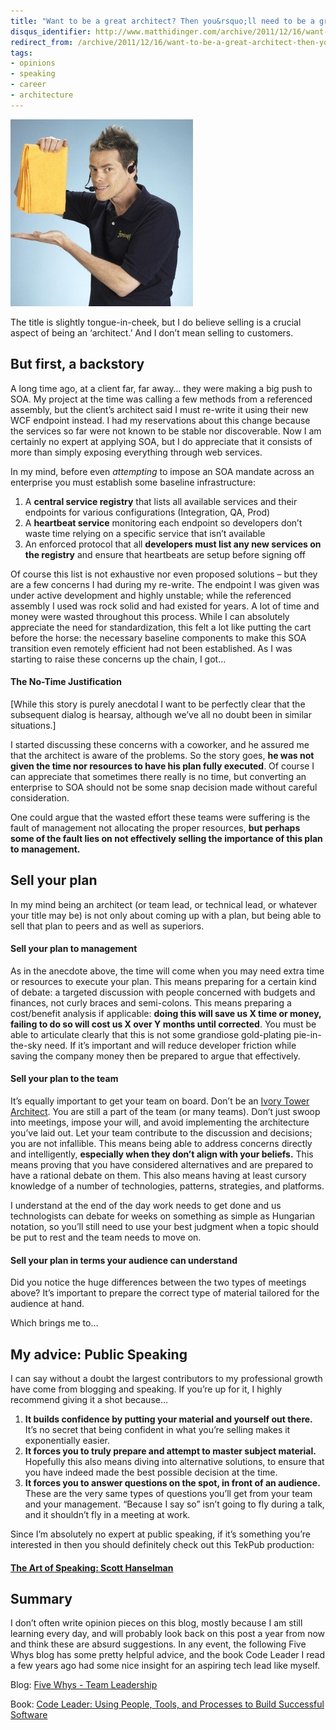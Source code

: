 ```yaml
---
title: "Want to be a great architect? Then you&rsquo;ll need to be a great salesman"
disqus_identifier: http://www.matthidinger.com/archive/2011/12/16/want-to-be-a-great-architect-then-yoursquoll-need-to.aspx
redirect_from: /archive/2011/12/16/want-to-be-a-great-architect-then-yoursquoll-need-to.aspx/
tags: 
- opinions
- speaking
- career
- architecture
---
```

![](/images/subtext-content/www_matthidinger_com/Windows-Live-Writer/Want-to-be-a-great-architect-be-a-great-_860E/vincefromshamwow_thumb.jpg)

The title is slightly tongue-in-cheek, but I do believe selling is a crucial aspect of being an ‘architect.’ And I don’t mean selling to customers.

But first, a backstory
----------------------

A long time ago, at a client far, far away… they were making a big push to SOA. My project at the time was calling a few methods from a referenced assembly, but the client’s architect said I must re-write it using their new WCF endpoint instead. I had my reservations about this change because the services so far were not known to be stable nor discoverable. Now I am certainly no expert at applying SOA, but I do appreciate that it consists of more than simply exposing everything through web services.

In my mind, before even *attempting* to impose an SOA mandate across an enterprise you must establish some baseline infrastructure:

1.  A **central service registry** that lists all available services and their endpoints for various configurations (Integration, QA, Prod)
2.  A **heartbeat service** monitoring each endpoint so developers don’t waste time relying on a specific service that isn’t available
3.  An enforced protocol that all **developers must list any new services on the registry** and ensure that heartbeats are setup before signing off

Of course this list is not exhaustive nor even proposed solutions – but they are a few concerns I had during my re-write. The endpoint I was given was under active development and highly unstable; while the referenced assembly I used was rock solid and had existed for years. A lot of time and money were wasted throughout this process. While I can absolutely appreciate the need for standardization, this felt a lot like putting the cart before the horse: the necessary baseline components to make this SOA transition even remotely efficient had not been established. As I was starting to raise these concerns up the chain, I got…

#### The No-Time Justification

\[While this story is purely anecdotal I want to be perfectly clear that the subsequent dialog is hearsay, although we’ve all no doubt been in similar situations.\]

I started discussing these concerns with a coworker, and he assured me that the architect is aware of the problems. So the story goes, **he was not given the time nor resources to have his plan fully executed**. Of course I can appreciate that sometimes there really is no time, but converting an enterprise to SOA should not be some snap decision made without careful consideration.

One could argue that the wasted effort these teams were suffering is the fault of management not allocating the proper resources, **but perhaps some of the fault lies on not effectively selling the importance of this plan to management.**

Sell your plan
--------------

In my mind being an architect (or team lead, or technical lead, or whatever your title may be) is not only about coming up with a plan, but being able to sell that plan to peers and as well as superiors.

#### Sell your plan to management

As in the anecdote above, the time will come when you may need extra time or resources to execute your plan. This means preparing for a certain kind of debate: a targeted discussion with people concerned with budgets and finances, not curly braces and semi-colons. This means preparing a cost/benefit analysis if applicable: **doing this will save us X time or money, failing to do so will cost us X over Y months until corrected**. You must be able to articulate clearly that this is not some grandiose gold-plating pie-in-the-sky need. If it’s important and will reduce developer friction while saving the company money then be prepared to argue that effectively.

#### Sell your plan to the team

It’s equally important to get your team on board. Don’t be an [Ivory Tower Architect](http://igloocoder.com/archive/2009/04/01/ivory-tower-architect.aspx). You are still a part of the team (or many teams). Don’t just swoop into meetings, impose your will, and avoid implementing the architecture you’ve laid out. Let your team contribute to the discussion and decisions; you are not infallible. This means being able to address concerns directly and intelligently, **especially when they don’t align with your beliefs.** This means proving that you have considered alternatives and are prepared to have a rational debate on them. This also means having at least cursory knowledge of a number of technologies, patterns, strategies, and platforms.

I understand at the end of the day work needs to get done and us technologists can debate for weeks on something as simple as Hungarian notation, so you’ll still need to use your best judgment when a topic should be put to rest and the team needs to move on.

#### Sell your plan in terms your audience can understand

Did you notice the huge differences between the two types of meetings above? It’s important to prepare the correct type of material tailored for the audience at hand.

Which brings me to…

My advice: Public Speaking
--------------------------

I can say without a doubt the largest contributors to my professional growth have come from blogging and speaking. If you’re up for it, I highly recommend giving it a shot because…

1.  **It builds confidence by putting your material and yourself out there.** It’s no secret that being confident in what you’re selling makes it exponentially easier.
2.  **It forces you to truly prepare and attempt to master subject material.** Hopefully this also means diving into alternative solutions, to ensure that you have indeed made the best possible decision at the time.
3.  **It forces you to answer questions on the spot, in front of an audience.** These are the very same types of questions you’ll get from your team and your management. “Because I say so” isn’t going to fly during a talk, and it shouldn’t fly in a meeting at work.

Since I’m absolutely no expert at public speaking, if it’s something you’re interested in then you should definitely check out this TekPub production:

#### [The Art of Speaking: Scott Hanselman](http://tekpub.com/hanselman "http://tekpub.com/hanselman")

Summary
-------

I don’t often write opinion pieces on this blog, mostly because I am still learning every day, and will probably look back on this post a year from now and think these are absurd suggestions. In any event, the following Five Whys blog has some pretty helpful advice, and the book Code Leader I read a few years ago had some nice insight for an aspiring tech lead like myself.

Blog: [Five Whys - Team Leadership](http://5whys.com/ "http://5whys.com/")

Book: [Code Leader: Using People, Tools, and Processes to Build Successful Software](http://www.amazon.com/Code-Leader-Processes-Successful-Programmer/dp/0470259248 "http://www.amazon.com/Code-Leader-Processes-Successful-Programmer/dp/0470259248")

 

